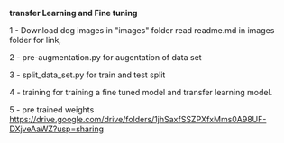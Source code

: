 **transfer Learning and Fine tuning**

1 - Download dog images in "images" folder read readme.md in images folder for link,

2 - pre-augmentation.py for augentation of data set

3 - split_data_set.py for train and test split

4 - training for training a fine tuned model and transfer learning model.

5 - pre trained weights https://drive.google.com/drive/folders/1jhSaxfSSZPXfxMms0A98UF-DXjveAaWZ?usp=sharing